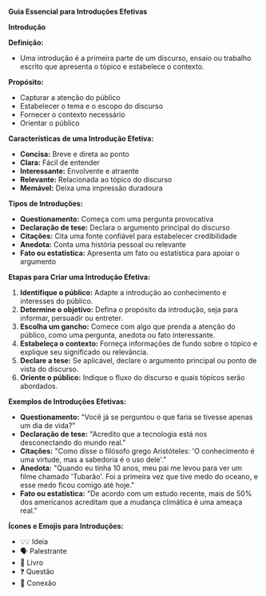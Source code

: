 **Guia Essencial para Introduções Efetivas**

**Introdução**

**Definição:**

* Uma introdução é a primeira parte de um discurso, ensaio ou trabalho escrito que apresenta o tópico e estabelece o contexto.

**Propósito:**

* Capturar a atenção do público
* Estabelecer o tema e o escopo do discurso
* Fornecer o contexto necessário
* Orientar o público

**Características de uma Introdução Efetiva:**

* **Concisa:** Breve e direta ao ponto
* **Clara:** Fácil de entender
* **Interessante:** Envolvente e atraente
* **Relevante:** Relacionada ao tópico do discurso
* **Memável:** Deixa uma impressão duradoura

**Tipos de Introduções:**

* **Questionamento:** Começa com uma pergunta provocativa
* **Declaração de tese:** Declara o argumento principal do discurso
* **Citações:** Cita uma fonte confiável para estabelecer credibilidade
* **Anedota:** Conta uma história pessoal ou relevante
* **Fato ou estatística:** Apresenta um fato ou estatística para apoiar o argumento

**Etapas para Criar uma Introdução Efetiva:**

1. **Identifique o público:** Adapte a introdução ao conhecimento e interesses do público.
2. **Determine o objetivo:** Defina o propósito da introdução, seja para informar, persuadir ou entreter.
3. **Escolha um gancho:** Comece com algo que prenda a atenção do público, como uma pergunta, anedota ou fato interessante.
4. **Estabeleça o contexto:** Forneça informações de fundo sobre o tópico e explique seu significado ou relevância.
5. **Declare a tese:** Se aplicável, declare o argumento principal ou ponto de vista do discurso.
6. **Oriente o público:** Indique o fluxo do discurso e quais tópicos serão abordados.

**Exemplos de Introduções Efetivas:**

* **Questionamento:** "Você já se perguntou o que faria se tivesse apenas um dia de vida?"
* **Declaração de tese:** "Acredito que a tecnologia está nos desconectando do mundo real."
* **Citações:** "Como disse o filósofo grego Aristóteles: 'O conhecimento é uma virtude, mas a sabedoria é o uso dele'."
* **Anedota:** "Quando eu tinha 10 anos, meu pai me levou para ver um filme chamado 'Tubarão'. Foi a primeira vez que tive medo do oceano, e esse medo ficou comigo até hoje."
* **Fato ou estatística:** "De acordo com um estudo recente, mais de 50% dos americanos acreditam que a mudança climática é uma ameaça real."

**Ícones e Emojis para Introduções:**

* 💡💡 Ideia
* 🗣️ Palestrante
* 📖 Livro
* ❓ Questão
* 🤝 Conexão